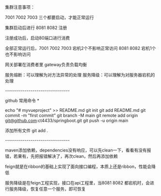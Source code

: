 集群注意事项：

7001 7002 7003 三个都要启动，才能正常运行

集群启动后进行 8081 8082 注册

注册成功后，启动80端口进行消费

全部正常运行后，7001 7002 7003 宕机2个不影响正常访问 8081 8082 宕机1个也不影响访问

网关部署在消费者里 gateway负责负载均衡

服务熔断：可以理解为对方法异常的处理
服务降级：可以理解为对服务器宕机的处理

*---------------------------------*

github 常用命令 *

echo "# myvueproject" >> README.md
git init
git add README.md
git commit -m "first commit"
git branch -M main
git remote add origin git@github.com:ct4433/springboot.git
git push -u origin main

添加所有文件	git add .

*---------------------------------*

maven添加依赖，dependencies没有响应，可以先clean一下，看看有没有报错，若果有，先把报错解决了，再次clean，然后再添加依赖

feign就是在ribbon的基础上实现了面向接口编程，本质上还是ribbon，性能会降低

服务降级是在feign工程实现，接口在api工程里，当8081 8082 都宕机时，会进行服务降级，恢复任意一个服务，即可恢复